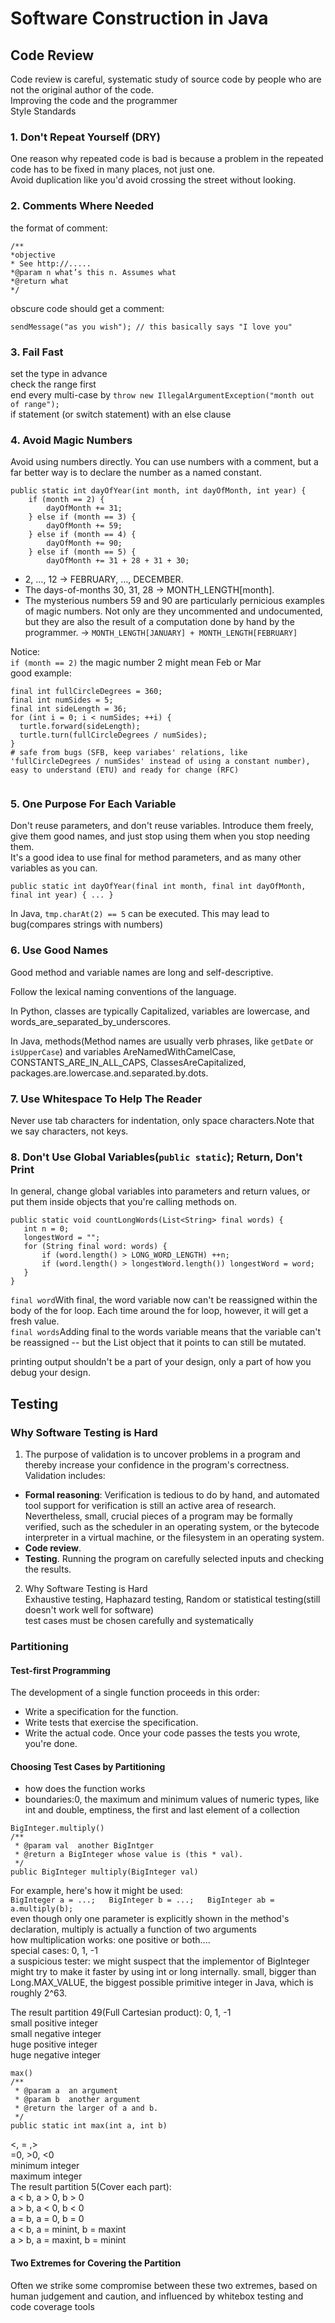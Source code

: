 ﻿# Software Construction in Java  
  
## Code Review  
Code review is careful, systematic study of source code by people who are not the original author of the code.  
Improving the code and the programmer  
Style Standards  
### 1. Don't Repeat Yourself (DRY)  
One reason why repeated code is bad is because a problem in the repeated code has to be fixed in many places, not just one.   
Avoid duplication like you'd avoid crossing the street without looking.   
### 2. Comments Where Needed  
the format of comment:   
```  
/**  
*objective  
* See http://.....  
*@param n what’s this n. Assumes what  
*@return what  
*/  
```  
obscure code should get a comment:  
```  
sendMessage("as you wish"); // this basically says "I love you"  
```  
### 3. Fail Fast  
set the type in advance  
check the range first  
end every multi-case by `throw new IllegalArgumentException("month out of range");`  
if statement (or switch statement) with an else clause   
### 4. Avoid Magic Numbers  
Avoid using numbers directly. You can use numbers with a comment, but a far better way is to declare the number as a named constant.  
```  
public static int dayOfYear(int month, int dayOfMonth, int year) {  
    if (month == 2) {   
        dayOfMonth += 31;  
    } else if (month == 3) {  
        dayOfMonth += 59;  
    } else if (month == 4) {  
        dayOfMonth += 90;  
    } else if (month == 5) {  
        dayOfMonth += 31 + 28 + 31 + 30;  
```  
* 2, …, 12 -> FEBRUARY, …, DECEMBER.  
* The days-of-months 30, 31, 28 -> MONTH_LENGTH[month].  
* The mysterious numbers 59 and 90 are particularly pernicious examples of magic numbers. Not only are they uncommented and undocumented, but they are also the result of a computation done by hand by the programmer. -> `MONTH_LENGTH[JANUARY] + MONTH_LENGTH[FEBRUARY]`  
  
Notice:  
`if (month == 2)` the magic number 2 might mean Feb or Mar  
good example:  
```  
final int fullCircleDegrees = 360;  
final int numSides = 5;  
final int sideLength = 36;  
for (int i = 0; i < numSides; ++i) {  
  turtle.forward(sideLength);  
  turtle.turn(fullCircleDegrees / numSides);  
}  
# safe from bugs (SFB, keep variabes' relations, like 'fullCircleDegrees / numSides' instead of using a constant number), easy to understand (ETU) and ready for change (RFC)  
  
```  
### 5. One Purpose For Each Variable  
Don't reuse parameters, and don't reuse variables. Introduce them freely, give them good names, and just stop using them when you stop needing them.  
It's a good idea to use final for method parameters, and as many other variables as you can.   
```  
public static int dayOfYear(final int month, final int dayOfMonth, final int year) { ... }  
```  
In Java, `tmp.charAt(2) == 5` can be executed. This may lead to bug(compares strings with numbers)  
### 6. Use Good Names  
Good method and variable names are long and self-descriptive.   
  
Follow the lexical naming conventions of the language.   
  
In Python, classes are typically Capitalized, variables are lowercase, and words_are_separated_by_underscores.   
  
In Java, methods(Method names are usually verb phrases, like `getDate` or `isUpperCase`) and variables AreNamedWithCamelCase, CONSTANTS_ARE_IN_ALL_CAPS, ClassesAreCapitalized, packages.are.lowercase.and.separated.by.dots.  
### 7. Use Whitespace To Help The Reader  
Never use tab characters for indentation, only space characters.Note that we say characters, not keys.  
### 8. Don't Use Global Variables(`public static`); Return, Don't Print  
In general, change global variables into parameters and return values, or put them inside objects that you're calling methods on.   
```  
public static void countLongWords(List<String> final words) {  
   int n = 0;  
   longestWord = "";  
   for (String final word: words) {  
       if (word.length() > LONG_WORD_LENGTH) ++n;  
       if (word.length() > longestWord.length()) longestWord = word;  
   }  
}  
```  
`final word`With final, the word variable now can't be reassigned within the body of the for loop. Each time around the for loop, however, it will get a fresh value.  
`final words`Adding final to the words variable means that the variable can't be reassigned -- but the List object that it points to can still be mutated.  
  
printing output shouldn't be a part of your design, only a part of how you debug your design.  
  
## Testing     
### Why Software Testing is Hard  
1. The purpose of validation is to uncover problems in a program and thereby increase your confidence in the program's correctness. Validation includes:  
  
* **Formal reasoning**: Verification is tedious to do by hand, and automated tool support for verification is still an active area of research. Nevertheless, small, crucial pieces of a program may be formally verified, such as the scheduler in an operating system, or the bytecode interpreter in a virtual machine, or the filesystem in an operating system.  
* **Code review**.   
* **Testing**. Running the program on carefully selected inputs and checking the results.   
  
2. Why Software Testing is Hard  
Exhaustive testing, Haphazard testing, Random or statistical testing(still doesn't work well for software)    
test cases must be chosen carefully and systematically  
  
### Partitioning  
  
#### Test-first Programming  
  
The development of a single function proceeds in this order:    
  
* Write a specification for the function.  
* Write tests that exercise the specification.  
* Write the actual code. Once your code passes the tests you wrote, you're done.  
  
#### Choosing Test Cases by Partitioning  
* how does the function works  
* boundaries:0, the maximum and minimum values of numeric types, like int and double, emptiness, the first and last element of a collection   
```  
BigInteger.multiply()  
/**  
 * @param val  another BigIntger  
 * @return a BigInteger whose value is (this * val).  
 */  
public BigInteger multiply(BigInteger val)  
```  
For example, here's how it might be used:  
`BigInteger a = ...;  
BigInteger b = ...;  
BigInteger ab = a.multiply(b);`  
even though only one parameter is explicitly shown in the method's declaration, multiply is actually a function of two arguments  
how multiplication works: one positive or both....  
special cases: 0, 1, -1  
a suspicious tester: we might suspect that the implementor of BigInteger might try to make it faster by using int or long internally. small, bigger than Long.MAX_VALUE, the biggest possible primitive integer in Java, which is roughly 2^63.  
  
The result partition 49(Full Cartesian product): 0, 1, -1  
small positive integer  
small negative integer  
huge positive integer  
huge negative integer  
  
```  
max()  
/**  
 * @param a  an argument  
 * @param b  another argument  
 * @return the larger of a and b.  
 */  
public static int max(int a, int b)  
```  
<, = ,>  
=0, >0, <0  
minimum integer  
maximum integer  
The result partition 5(Cover each part):  
a < b, a > 0, b > 0  
a > b, a < 0, b < 0  
a = b, a = 0, b = 0  
a < b, a = minint, b = maxint  
a > b, a = maxint, b = minint  
  
#### Two Extremes for Covering the Partition  
Often we strike some compromise between these two extremes, based on human judgement and caution, and influenced by whitebox testing and code coverage tools    

